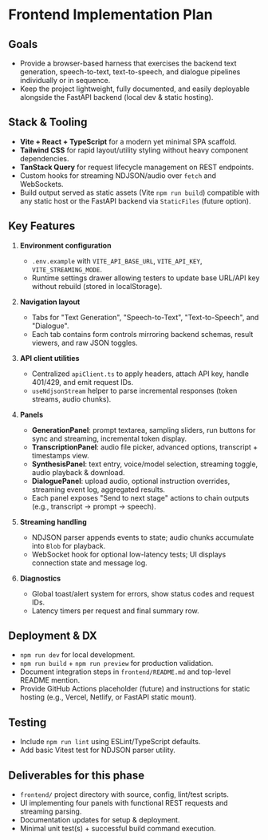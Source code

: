 # Frontend Implementation Plan

## Goals
- Provide a browser-based harness that exercises the backend text generation, speech-to-text, text-to-speech, and dialogue pipelines individually or in sequence.
- Keep the project lightweight, fully documented, and easily deployable alongside the FastAPI backend (local dev & static hosting).

## Stack & Tooling
- **Vite + React + TypeScript** for a modern yet minimal SPA scaffold.
- **Tailwind CSS** for rapid layout/utility styling without heavy component dependencies.
- **TanStack Query** for request lifecycle management on REST endpoints.
- Custom hooks for streaming NDJSON/audio over `fetch` and WebSockets.
- Build output served as static assets (Vite `npm run build`) compatible with any static host or the FastAPI backend via `StaticFiles` (future option).

## Key Features
1. **Environment configuration**
   - `.env.example` with `VITE_API_BASE_URL`, `VITE_API_KEY`, `VITE_STREAMING_MODE`.
   - Runtime settings drawer allowing testers to update base URL/API key without rebuild (stored in localStorage).

2. **Navigation layout**
   - Tabs for "Text Generation", "Speech-to-Text", "Text-to-Speech", and "Dialogue".
   - Each tab contains form controls mirroring backend schemas, result viewers, and raw JSON toggles.

3. **API client utilities**
   - Centralized `apiClient.ts` to apply headers, attach API key, handle 401/429, and emit request IDs.
   - `useNdjsonStream` helper to parse incremental responses (token streams, audio chunks).

4. **Panels**
   - **GenerationPanel**: prompt textarea, sampling sliders, run buttons for sync and streaming, incremental token display.
   - **TranscriptionPanel**: audio file picker, advanced options, transcript + timestamps view.
   - **SynthesisPanel**: text entry, voice/model selection, streaming toggle, audio playback & download.
   - **DialoguePanel**: upload audio, optional instruction overrides, streaming event log, aggregated results.
   - Each panel exposes "Send to next stage" actions to chain outputs (e.g., transcript -> prompt -> speech).

5. **Streaming handling**
   - NDJSON parser appends events to state; audio chunks accumulate into `Blob` for playback.
   - WebSocket hook for optional low-latency tests; UI displays connection state and message log.

6. **Diagnostics**
   - Global toast/alert system for errors, show status codes and request IDs.
   - Latency timers per request and final summary row.

## Deployment & DX
- `npm run dev` for local development.
- `npm run build` + `npm run preview` for production validation.
- Document integration steps in `frontend/README.md` and top-level README mention.
- Provide GitHub Actions placeholder (future) and instructions for static hosting (e.g., Vercel, Netlify, or FastAPI static mount).

## Testing
- Include `npm run lint` using ESLint/TypeScript defaults.
- Add basic Vitest test for NDJSON parser utility.

## Deliverables for this phase
- `frontend/` project directory with source, config, lint/test scripts.
- UI implementing four panels with functional REST requests and streaming parsing.
- Documentation updates for setup & deployment.
- Minimal unit test(s) + successful build command execution.
